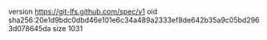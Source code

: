 version https://git-lfs.github.com/spec/v1
oid sha256:20e1d9bdc0dbd46e101e6c34a489a2333ef8de642b35a9c05bd2963d078645da
size 1031
